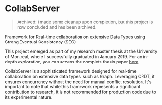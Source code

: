 # CollabServer

> Archived: I made some cleanup upon completion, but this project is now concluded and has been archived.

Framework for Real-time collaboration on extensive Data Types using Strong Eventual Consistency (SEC)

This project emerged as part of my research master thesis at the University of Montreal, where I successfully graduated in January 2019.
For an in-depth exploration, you can access the complete thesis paper [here](https://papyrus.bib.umontreal.ca/xmlui/handle/1866/22532).

CollabServer is a sophisticated framework designed for real-time collaboration on extensive data types, such as Graph.
Leveraging CRDT, it ensures concurrency without the need for manual conflict resolution.
It's important to note that while this framework represents a significant contribution to research, it is not recommended for production code due to its experimental nature.
